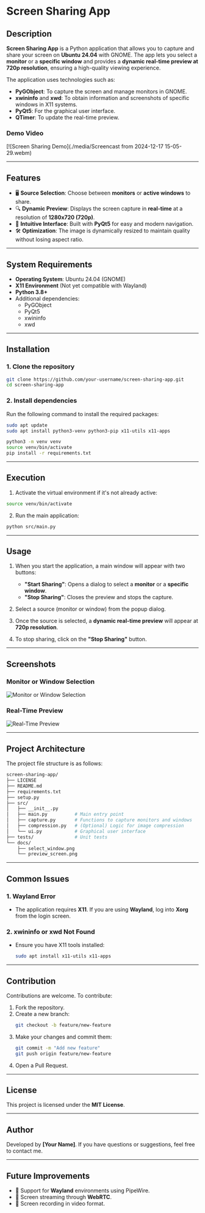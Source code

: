 # Screen Sharing App

## Description

**Screen Sharing App** is a Python application that allows you to capture and share your screen on **Ubuntu 24.04** with GNOME. The app lets you select a **monitor** or a **specific window** and provides a **dynamic real-time preview at 720p resolution**, ensuring a high-quality viewing experience.

The application uses technologies such as:

- **PyGObject**: To capture the screen and manage monitors in GNOME.
- **xwininfo** and **xwd**: To obtain information and screenshots of specific windows in X11 systems.
- **PyQt5**: For the graphical user interface.
- **QTimer**: To update the real-time preview.

### Demo Video

[![Screen Sharing Demo](./media/Screencast from 2024-12-17 15-05-29.webm)

---

## Features

- 🖥 **Source Selection**: Choose between **monitors** or **active windows** to share.
- 🔍 **Dynamic Preview**: Displays the screen capture in **real-time** at a resolution of **1280x720 (720p)**.
- 🚀 **Intuitive Interface**: Built with **PyQt5** for easy and modern navigation.
- 🛠 **Optimization**: The image is dynamically resized to maintain quality without losing aspect ratio.

---

## System Requirements

- **Operating System**: Ubuntu 24.04 (GNOME)
- **X11 Environment** (Not yet compatible with Wayland)
- **Python 3.8+**
- Additional dependencies:
  - PyGObject
  - PyQt5
  - xwininfo
  - xwd

---

## Installation

### 1. Clone the repository

```bash
git clone https://github.com/your-username/screen-sharing-app.git
cd screen-sharing-app
```

### 2. Install dependencies

Run the following command to install the required packages:

```bash
sudo apt update
sudo apt install python3-venv python3-pip x11-utils x11-apps

python3 -m venv venv
source venv/bin/activate
pip install -r requirements.txt
```

---

## Execution

1. Activate the virtual environment if it's not already active:

```bash
source venv/bin/activate
```

2. Run the main application:

```bash
python src/main.py
```

---

## Usage

1. When you start the application, a main window will appear with two buttons:

   - **"Start Sharing"**: Opens a dialog to select a **monitor** or a **specific window**.
   - **"Stop Sharing"**: Closes the preview and stops the capture.

2. Select a source (monitor or window) from the popup dialog.

3. Once the source is selected, a **dynamic real-time preview** will appear at **720p resolution**.

4. To stop sharing, click on the **"Stop Sharing"** button.

---

## Screenshots

### Monitor or Window Selection

![Monitor or Window Selection](docs/select_window.png)

### Real-Time Preview

![Real-Time Preview](docs/preview_screen.png)

---

## Project Architecture

The project file structure is as follows:

```bash
screen-sharing-app/
├── LICENSE
├── README.md
├── requirements.txt
├── setup.py
├── src/
│   ├── __init__.py
│   ├── main.py          # Main entry point
│   ├── capture.py       # Functions to capture monitors and windows
│   ├── compression.py   # (Optional) Logic for image compression
│   └── ui.py            # Graphical user interface
├── tests/               # Unit tests
└── docs/
    ├── select_window.png
    └── preview_screen.png
```

---

## Common Issues

### 1. **Wayland Error**

- The application requires **X11**. If you are using **Wayland**, log into **Xorg** from the login screen.

### 2. **xwininfo or xwd Not Found**

- Ensure you have X11 tools installed:
  ```bash
  sudo apt install x11-utils x11-apps
  ```

---

## Contribution

Contributions are welcome. To contribute:

1. Fork the repository.
2. Create a new branch:
   ```bash
   git checkout -b feature/new-feature
   ```
3. Make your changes and commit them:
   ```bash
   git commit -m "Add new feature"
   git push origin feature/new-feature
   ```
4. Open a Pull Request.

---

## License

This project is licensed under the **MIT License**.

---

## Author

Developed by **[Your Name]**. If you have questions or suggestions, feel free to contact me.

---

## Future Improvements

- 🔧 Support for **Wayland** environments using PipeWire.
- 🎥 Screen streaming through **WebRTC**.
- 💾 Screen recording in video format.
